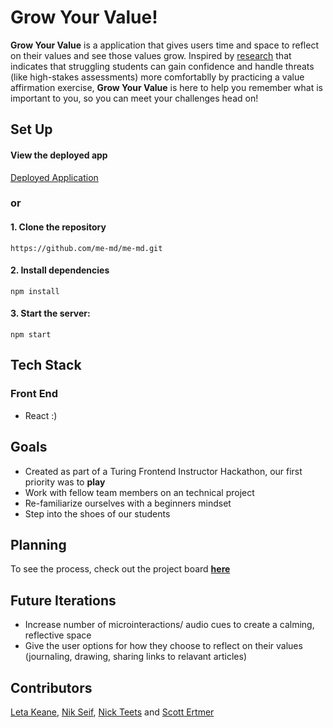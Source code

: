 
# Grow Your Value!

**Grow Your Value** is a application that gives users time and space to reflect on their values and see those values grow. Inspired by [research](https://www.psychologytoday.com/us/blog/nudging-ahead/201802/using-self-affirmation-support-struggling-students) that indicates that struggling students can gain confidence and handle threats (like high-stakes assessments) more comfortablly by practicing a value affirmation exercise, **Grow Your Value** is here to help you remember what is important to you, so you can meet your challenges head on!


## Set Up

#### View the deployed app 
[Deployed Application](https://grow-your-value.herokuapp.com/)

### or

#### 1. Clone the repository

```
https://github.com/me-md/me-md.git
```

#### 2. Install dependencies

```
npm install
```

#### 3. Start the server:

```
npm start
```

## Tech Stack

### Front End

- React :)

## Goals

- Created as part of a Turing Frontend Instructor Hackathon, our first priority was to **play**
- Work with fellow team members on an technical project
- Re-familiarize ourselves with a beginners mindset
- Step into the shoes of our students

## Planning

To see the process, check out the project board **[here](https://miro.com/app/board/uXjVOCvpgrk=/)**

## Future Iterations
- Increase number of microinteractions/ audio cues to create a calming, reflective space
- Give the user options for how they choose to reflect on their values (journaling, drawing, sharing links to relavant articles)

## Contributors
[Leta Keane](https://github.com/letakeane), [Nik Seif](https://github.com/niksseif), [Nick Teets](https://github.com/nicktu12) and [Scott Ertmer](https://github.com/sertmer)
